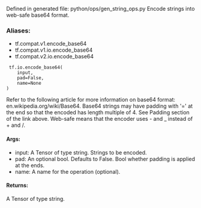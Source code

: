 Defined in generated file: python/ops/gen_string_ops.py
Encode strings into web-safe base64 format.
### Aliases:
- tf.compat.v1.encode_base64
- tf.compat.v1.io.encode_base64
- tf.compat.v2.io.encode_base64

```
 tf.io.encode_base64(
    input,
    pad=False,
    name=None
)
```
Refer to the following article for more information on base64 format: en.wikipedia.org/wiki/Base64. Base64 strings may have padding with '=' at the end so that the encoded has length multiple of 4. See Padding section of the link above.
Web-safe means that the encoder uses - and _ instead of + and /.
#### Args:
- input: A Tensor of type string. Strings to be encoded.
- pad: An optional bool. Defaults to False. Bool whether padding is applied at the ends.
- name: A name for the operation (optional).
#### Returns:
A Tensor of type string.
